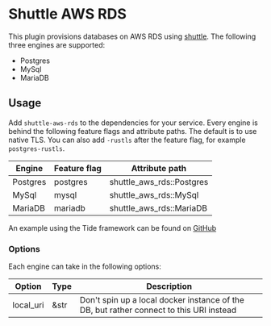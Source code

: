 # Shuttle AWS RDS

This plugin provisions databases on AWS RDS using [shuttle](https://www.shuttle.rs). The following three engines are supported:

- Postgres
- MySql
- MariaDB

## Usage

Add `shuttle-aws-rds` to the dependencies for your service.
Every engine is behind the following feature flags and attribute paths.
The default is to use native TLS.
You can also add `-rustls` after the feature flag, for example `postgres-rustls`.

| Engine   | Feature flag | Attribute path            |
|----------|--------------|---------------------------|
| Postgres | postgres     | shuttle_aws_rds::Postgres |
| MySql    | mysql        | shuttle_aws_rds::MySql    |
| MariaDB  | mariadb      | shuttle_aws_rds::MariaDB  |

An example using the Tide framework can be found on [GitHub](https://github.com/shuttle-hq/shuttle-examples/tree/main/tide/postgres)

### Options

Each engine can take in the following options:

| Option    | Type | Description                                                                             |
|-----------|------|-----------------------------------------------------------------------------------------|
| local_uri | &str | Don't spin up a local docker instance of the DB, but rather connect to this URI instead |

